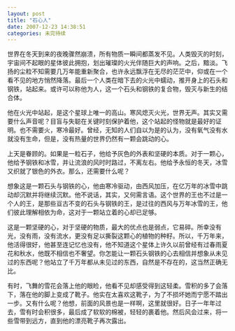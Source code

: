 ```yaml
---
layout: post
title: "石心人"
date: 2007-12-23 14:38:51
categories: 未完待续 
---
```


世界在冬天到来的夜晚骤然崩溃，所有物质一瞬间都蒸发不见。人类毁灭的时刻，宇宙间不起眼的星体彼此拥抱，划出璀璨的火光伴随巨大的声响。之后，黯淡。飞扬的尘粒不知需要几万年能重新聚合，也许永远飘浮在无尽的茫茫中，仰或在一个看不见的地方悄然降落。最后一个人类在暗下去的火光中蠕动，推开身上的石头和钢铁，站起来。或许可以称他为人，这一个石头和钢铁的复合物，毁灭与新生的结合体。

他在火光中站起，是这个星球上唯一的高山。寒风熄灭火光，世界无声。其实又需要什么声音呢？目盲与失聪在关键时刻保护着他，这个站起的怪物就是最好的证明。也不需要火，寒冷最好。曾经，无知的人们自以为是的认为，没有氧气没有水就没有生命，但是，没有热量的世界仍然有一颗会跳动的心。

上天是眷顾的。如果是一粒石子，他给予灰色的外表和坚硬的本质。对于一颗心，他给予钢铁和冰雪，并让流浪的风时时路过，不离左右。他给予永恒的冬天，冰雪又织就了银色的外衣。那么，还需要什么呢？

想象这是一颗石头与钢铁的心，他由寒冷驱动，由西风加压，在亿万年的冰雪中跳动却沉默并将继续沉默。他不说话，其实，又何需言语。这个世界的王也不过是一个人的王，是那些亘古不变的石头与钢铁的王，是过往的西风与万年冰雪的王，他们彼此理解相依为命，这对于一颗站立着的心却已足够。

这是一颗坚硬的心，对于坚硬的物质，最大的优点也是弱点，它易碎。所幸没有光，没有雨，没有流水，更没有足以撕裂这颗心的植物的种籽。所以，千万年来，他活得很好，他甚至连记忆也没有，他不知道这个星体上许久以前曾经有过春雨夏花和秋水，他既不相信也不奢望。你怎能让一颗石头钢铁的心去相信并想象从未见过的东西呢？他站立了千万年都从未见过的东西，自然是不存在的，这当然正确无比。

有时，飞舞的雪花会落上他的眼睑，他看不见却感受得到这轻柔。雪积的多了会落下，落在他的脚上变成了靴子。他实在太喜欢这靴子，为了不损坏她而宁愿不踏出一步。又有什么呢？他想，前面的风景也是一样啊，这里就很好。日子一年年过去，雪有时会积很多，最后成了软软的棉被，轻轻的裹着他。然后风会过来，将一些雪带到远方，直到他的漂亮靴子再次露出。